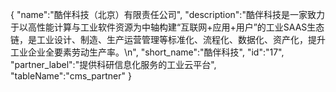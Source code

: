 {
	"name":"酷伴科技（北京）有限责任公司",
	"description":"酷伴科技是一家致力于以高性能计算与工业软件资源为中轴构建“互联网+应用+用户”的工业SAAS生态链，是工业设计、制造、生产运营管理等标准化、流程化、数据化、资产化，提升工业企业全要素劳动生产率。\n",
	"short_name":"酷伴科技",
	"id":"17",
	"partner_label":"提供科研信息化服务的工业云平台",
	"tableName":"cms_partner"
}